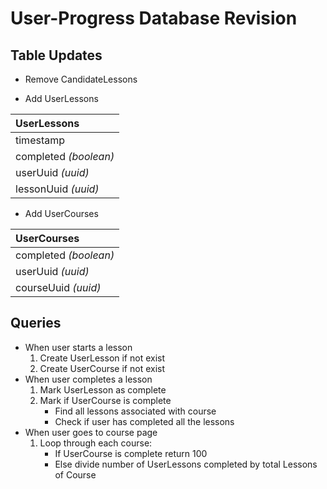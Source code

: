 # User-Progress Database Revision

## Table Updates
- Remove CandidateLessons

- Add UserLessons

| **UserLessons** |
| :--- |
|  timestamp |
|  completed *(boolean)* |
| userUuid *(uuid)* |
|  lessonUuid *(uuid)* |

- Add UserCourses

|  **UserCourses** |
| :--- |
|  completed *(boolean)* |
|  userUuid *(uuid)* |
|  courseUuid *(uuid)* |


## Queries
- When user starts a lesson
  1. Create UserLesson if not exist
  2. Create UserCourse if not exist
- When user completes a lesson
  1. Mark UserLesson as complete
  2. Mark if UserCourse is complete
      -  Find all lessons associated with course
      -  Check if user has completed all the lessons
- When user goes to course page
  1. Loop through each course:
      - If UserCourse is complete return 100
      - Else divide number of UserLessons completed by total Lessons of Course
